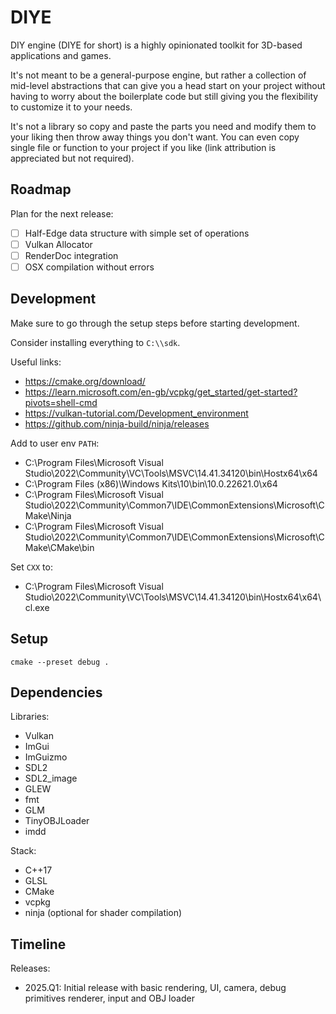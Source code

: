 # DIYE

DIY engine (DIYE for short) is a highly opinionated toolkit for 3D-based applications and games.

It's not meant to be a general-purpose engine, but rather a collection of mid-level abstractions that can give you a head start on your project
without having to worry about the boilerplate code but still giving you the flexibility to customize it to your needs.

It's not a library so copy and paste the parts you need and modify them to your liking then throw away things you don't want.
You can even copy single file or function to your project if you like (link attribution is appreciated but not required).

## Roadmap

Plan for the next release:

- [ ] Half-Edge data structure with simple set of operations
- [ ] Vulkan Allocator
- [ ] RenderDoc integration
- [ ] OSX compilation without errors

## Development

Make sure to go through the setup steps before starting development.

Consider installing everything to `C:\\sdk`.

Useful links:
- https://cmake.org/download/
- https://learn.microsoft.com/en-gb/vcpkg/get_started/get-started?pivots=shell-cmd
- https://vulkan-tutorial.com/Development_environment
- https://github.com/ninja-build/ninja/releases

Add to user env `PATH`:

- C:\Program Files\Microsoft Visual Studio\2022\Community\VC\Tools\MSVC\14.41.34120\bin\Hostx64\x64
- C:\Program Files (x86)\Windows Kits\10\bin\10.0.22621.0\x64
- C:\Program Files\Microsoft Visual Studio\2022\Community\Common7\IDE\CommonExtensions\Microsoft\CMake\Ninja
- C:\Program Files\Microsoft Visual Studio\2022\Community\Common7\IDE\CommonExtensions\Microsoft\CMake\CMake\bin

Set `CXX` to:
- C:\Program Files\Microsoft Visual Studio\2022\Community\VC\Tools\MSVC\14.41.34120\bin\Hostx64\x64\cl.exe

## Setup

```
cmake --preset debug .
``` 

## Dependencies

Libraries:

- Vulkan
- ImGui
- ImGuizmo
- SDL2
- SDL2_image
- GLEW
- fmt
- GLM
- TinyOBJLoader
- imdd

Stack:
- C++17
- GLSL
- CMake
- vcpkg
- ninja (optional for shader compilation)

## Timeline

Releases:
- 2025.Q1: Initial release with basic rendering, UI, camera, debug primitives renderer, input and OBJ loader